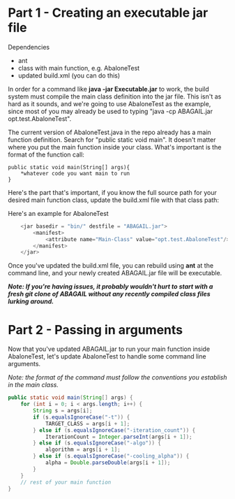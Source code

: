 # Part 1 - Creating an executable jar file

Dependencies
+ ant
+ class with main function, e.g. AbaloneTest
+ updated build.xml (you can do this)

In order for a command like **java -jar Executable.jar** to work, the build system must compile the main class definition into the jar file.  This isn't as hard as it sounds, and we're going to use AbaloneTest as the example, since most of you may already be used to typing "java -cp ABAGAIL.jar opt.test.AbaloneTest".

The current version of AbaloneTest.java in the repo already has a main function definition.  Search for "public static void main".  It doesn't matter where you put the main function inside your class.  What's important is the format of the function call:

    public static void main(String[] args){
        *whatever code you want main to run
    }

Here's the part that's important, if you know the full source path for your desired main function class, update the build.xml file with that class path:

Here's an example for AbaloneTest
```java
    <jar basedir = "bin/" destfile = "ABAGAIL.jar">
        <manifest>
            <attribute name="Main-Class" value="opt.test.AbaloneTest"/>
        </manifest>
    </jar>
```
Once you've updated the build.xml file, you can rebuild using **ant** at the command line, and your newly created ABAGAIL.jar file will be executable.

_**Note: If you're having issues, it probably wouldn't hurt to start with a fresh git clone of ABAGAIL without any recently compiled class files lurking around.**_

# Part 2 - Passing in arguments
Now that you've updated ABAGAIL.jar to run your main function inside AbaloneTest, let's update AbaloneTest to handle some command line arguments.

_Note: the format of the command must follow the conventions you establish in the main class._

```java
public static void main(String[] args) {
    for (int i = 0; i < args.length; i++) {
        String s = args[i];
        if (s.equalsIgnoreCase("-t")) {
            TARGET_CLASS = args[i + 1];
        } else if (s.equalsIgnoreCase("-iteration_count")) {
            IterationCount = Integer.parseInt(args[i + 1]);
        } else if (s.equalsIgnoreCase("-algo")) {
            algorithm = args[i + 1];
        } else if (s.equalsIgnoreCase("-cooling_alpha")) {
            alpha = Double.parseDouble(args[i + 1]);
        }
    }
    // rest of your main function
}
